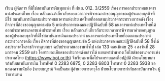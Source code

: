 เรียน ผู้จัดการ
ที่มิใช่สถาบันการเงินทุกแห่ง
ที่ ฝนส. 012. 3/2559 เรื่อง การออกประกาศธนาคารแห่งประเทศไทย เรื่อง
หลักเกณฑ์เกี่ยวกับระยะเวลาการพิจารณาคำขออนุญาตของผู้ประกอบธุรกิจที่มิใช่
สถาบันการเงินตามประกาศธนาคารแห่งประเทศไทยที่ออกตามประกาศกระทรวงการคลัง
เรื่อง กิจการที่ต้องขออนุญาตตามข้อ 5 แห่งประกาศของคณะปฏิวัติฉบับที่ 58
ธนาคารแห่งประเทศไทยได้ออกประกาศธนาคารแห่งประเทศไทย เรื่อง หลักเกณฑ์
เกี่ยวกับระยะเวลาการพิจารณาคำขออนุญาตของผู้ประกอบธุรกิจที่มิใช่สถาบันการเงินตามประกาศ
ธนาคารแห่งประเทศไทยที่ออกตามประกาศกระทรวงการคลัง เรื่อง กิจการที่ต้องขออนุญาตตามข้อ 5
แห่งประกาศของคณะปฏิวัติฉบับที่ 58 ซึ่งได้ลงประกาศในราชกิจจานุเบกษา ฉบับประกาศและงานทั่วไป
เล่ม 133 ตอนพิเศษ 25 ง ลงวันที่ 28 มกราคม 2559 แล้ว โดยรายละเอียดของประกาศดังกล่าวได้
เผยแพร่ผ่านทางเว็บไซต์ของธนาคารแห่งประเทศไทย (https://www.bot.or.th)
จึงเรียนมาเพื่อโปรดทราบและถือปฏิบัติ
ฝ่ายนโยบายการก้ากับสถาบันการเงิน
โทรศัพท์ 0 2283 6875, 0 2283 6803
โทรสาร 0 2283 5938
ขอแสดงความนับถือ
(นายสมบูรณ์ จิตเป็นสม
ผู้อำนวยการอาวุโส ฝ่ายนโยบายการกำกับสถาบันการเงิน
ผู้ว่าการแทน
